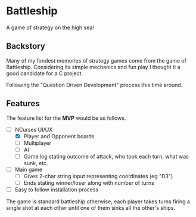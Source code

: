 # Battleship
A game of strategy on the high sea!

## Backstory

Many of my fondest memories of strategy games come from the game of Battleship. Considering its simple mechanics and fun play I thought it a good candidate for a C project.

Following the "Question Driven Development" process this time around.

## Features

The feature list for the **MVP** would be as follows.

- [ ] NCurses UI/UX
  - [X] Player and Opponent boards
  - [ ] Multiplayer
  - [ ] AI
  - [ ] Game log stating outcome of attack, who took each turn, what was sunk, etc.
- [ ] Main game
  - [ ] Gives 2-char string input representing coordinates (eg "D3")
  - [ ] Ends stating winner/loser along with number of turns
- [ ] Easy to follow installation process

The game is standard battleship otherwise, each player takes turns firing a single shot at each other until one of them sinks all the other's ships.

